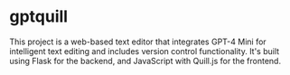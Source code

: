 # gptquill
This project is a web-based text editor that integrates GPT-4 Mini for intelligent text editing and includes version control functionality. It's built using Flask for the backend, and JavaScript with Quill.js for the frontend.
